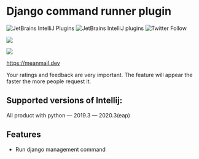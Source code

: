 # Django command runner plugin
![JetBrains IntelliJ Plugins](https://img.shields.io/jetbrains/plugin/r/stars/13834?label=JetBrans%20Marketplace)
![JetBrains IntelliJ plugins](https://img.shields.io/jetbrains/plugin/d/13834)
![Twitter Follow](https://img.shields.io/twitter/follow/meanmaildev?style=plastic)

![](https://plugins.jetbrains.com/files/13834/screenshot_22555.png)

![](https://plugins.jetbrains.com/files/13834/screenshot_22556.png)

https://meanmail.dev

Your ratings and feedback are very important.
The feature will appear the faster the more people request it.

## Supported versions of Intellij:

All product with python — 2019.3 — 2020.3(eap)

## Features

* Run django management command
